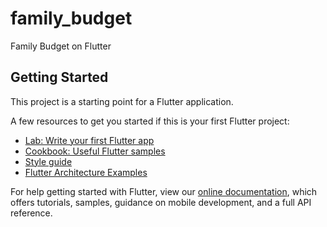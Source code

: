 # family_budget

Family Budget on Flutter

## Getting Started

This project is a starting point for a Flutter application.

A few resources to get you started if this is your first Flutter project:

- [Lab: Write your first Flutter app](https://flutter.dev/docs/get-started/codelab)
- [Cookbook: Useful Flutter samples](https://flutter.dev/docs/cookbook)
- [Style guide](https://github.com/flutter/flutter/wiki/Style-guide-for-Flutter-repo)
- [Flutter Architecture Examples](https://github.com/brianegan/flutter_architecture_samples)

For help getting started with Flutter, view our
[online documentation](https://flutter.dev/docs), which offers tutorials,
samples, guidance on mobile development, and a full API reference.
